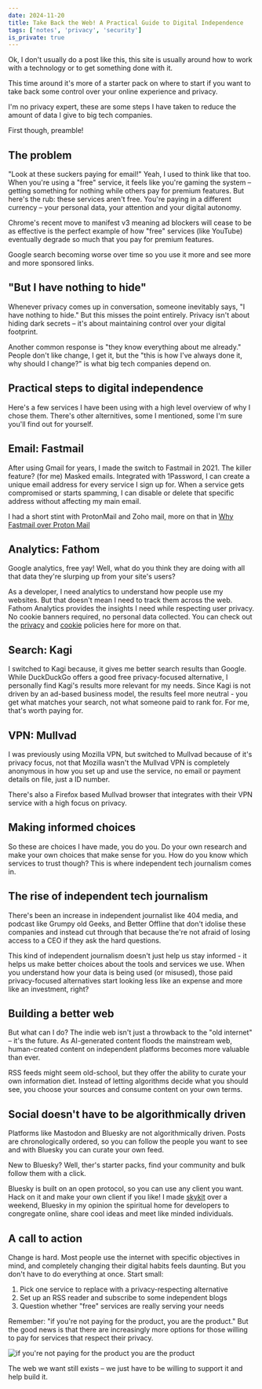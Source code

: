 ```yaml
---
date: 2024-11-20
title: Take Back the Web! A Practical Guide to Digital Independence
tags: ['notes', 'privacy', 'security']
is_private: true
---
```


Ok, I don't usually do a post like this, this site is usually around
how to work with a technology or to get something done with it.

This time around it's more of a starter pack on where to start if you
want to take back some control over your online experience and
privacy.

I'm no privacy expert, these are some steps I have taken to reduce the
amount of data I give to big tech companies.

First though, preamble!

## The problem

"Look at these suckers paying for email!" Yeah, I used to think like
that too. When you're using a "free" service, it feels like you're
gaming the system – getting something for nothing while others pay for
premium features. But here's the rub: these services aren't free.
You're paying in a different currency – your personal data, your
attention and your digital autonomy.

Chrome's recent move to manifest v3 meaning ad blockers will cease to
be as effective is the perfect example of how "free" services (like
YouTube) eventually degrade so much that you pay for premium features.

Google search becoming worse over time so you use it more and see more
and more sponsored links.

## "But I have nothing to hide"

Whenever privacy comes up in conversation, someone inevitably says, "I
have nothing to hide." But this misses the point entirely. Privacy
isn't about hiding dark secrets – it's about maintaining control over
your digital footprint.

Another common response is "they know everything about me already."
People don't like change, I get it, but the "this is how I've always
done it, why should I change?" is what big tech companies depend on.

## Practical steps to digital independence

Here's a few services I have been using with a high level overview of
why I chose them. There's other alternitives, some I mentioned, some
I'm sure you'll find out for yourself.

## Email: Fastmail

After using Gmail for years, I made the switch to Fastmail in 2021.
The killer feature? (for me) Masked emails. Integrated with 1Password,
I can create a unique email address for every service I sign up for.
When a service gets compromised or starts spamming, I can disable or
delete that specific address without affecting my main email.

I had a short stint with ProtonMail and Zoho mail, more on that in
[Why Fastmail over Proton Mail](https://scottspence.com/posts/why-fastmail-over-proton-mail)

## Analytics: Fathom

Google analytics, free yay! Well, what do you think they are doing
with all that data they're slurping up from your site's users?

As a developer, I need analytics to understand how people use my
websites. But that doesn't mean I need to track them across the web.
Fathom Analytics provides the insights I need while respecting user
privacy. No cookie banners required, no personal data collected. You
can check out the [privacy](https://scottspence.com/privacy-policy)
and [cookie](https://scottspence.com/cookie-policy) policies here for
more on that.

## Search: Kagi

I switched to Kagi because, it gives me better search results than
Google. While DuckDuckGo offers a good free privacy-focused
alternative, I personally find Kagi's results more relevant for my
needs. Since Kagi is not driven by an ad-based business model, the
results feel more neutral - you get what matches your search, not what
someone paid to rank for. For me, that's worth paying for.

## VPN: Mullvad

I was previously using Mozilla VPN, but switched to Mullvad because of
it's privacy focus, not that Mozilla wasn't the Mullvad VPN is
completely anonymous in how you set up and use the service, no email
or payment details on file, just a ID number.

There's also a Firefox based Mullvad browser that integrates with
their VPN service with a high focus on privacy.

## Making informed choices

So these are choices I have made, you do you. Do your own research and
make your own choices that make sense for you. How do you know which
services to trust though? This is where independent tech journalism
comes in.

## The rise of independent tech journalism

There's been an increase in independent journalist like 404 media, and
podcast like Grumpy old Geeks, and Better Offline that don't idolise
these companies and instead cut through that because the're not afraid
of losing access to a CEO if they ask the hard questions.

This kind of independent journalism doesn't just help us stay
informed - it helps us make better choices about the tools and
services we use. When you understand how your data is being used (or
misused), those paid privacy-focused alternatives start looking less
like an expense and more like an investment, right?

## Building a better web

But what can I do? The indie web isn't just a throwback to the "old
internet" – it's the future. As AI-generated content floods the
mainstream web, human-created content on independent platforms becomes
more valuable than ever.

RSS feeds might seem old-school, but they offer the ability to curate
your own information diet. Instead of letting algorithms decide what
you should see, you choose your sources and consume content on your
own terms.

## Social doesn't have to be algorithmically driven

Platforms like Mastodon and Bluesky are not algorithmically driven.
Posts are chronologically ordered, so you can follow the people you
want to see and with Bluesky you can curate your own feed.

New to Bluesky? Well, ther's starter packs, find your community and
bulk follow them with a click.

Bluesky is built on an open protocol, so you can use any client you
want. Hack on it and make your own client if you like! I made
[skykit](https://skykit.blue) over a weekend, Bluesky in my opinion
the spiritual home for developers to congregate online, share cool
ideas and meet like minded individuals.

## A call to action

Change is hard. Most people use the internet with specific objectives
in mind, and completely changing their digital habits feels daunting.
But you don't have to do everything at once. Start small:

1. Pick one service to replace with a privacy-respecting alternative
2. Set up an RSS reader and subscribe to some independent blogs
3. Question whether "free" services are really serving your needs

Remember: "if you're not paying for the product, you are the product."
But the good news is that there are increasingly more options for
those willing to pay for services that respect their privacy.

![if you're not paying for the product you are the product](https://res.cloudinary.com/defkmsrpw/image/upload/q_auto,f_auto/v1732134525/scottspence.com/if-youre-not-paying-for-the-product-you-are-the-product.png)

The web we want still exists – we just have to be willing to support
it and help build it.
